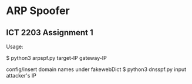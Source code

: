 # ARP Spoofer
## ICT 2203 Assignment 1

Usage: 

$ python3 arpspf.py target-IP gateway-IP

config/insert domain names under fakewebDict
$ python3 dnsspf.py
input attacker's IP

